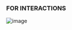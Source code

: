 ### FOR INTERACTIONS

![image](https://user-images.githubusercontent.com/110003333/206860920-d83b0f2a-596d-467e-9838-d9222cd71cf5.png)
